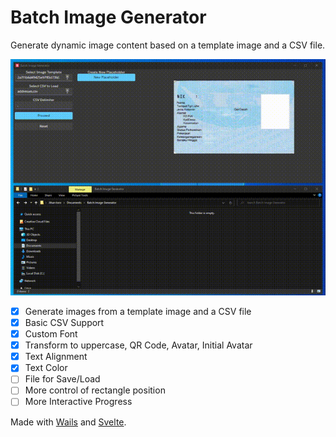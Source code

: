 # Batch Image Generator

Generate dynamic image content based on a template image and a CSV file.

![Demo](demo.gif)

- [x] Generate images from a template image and a CSV file
- [x] Basic CSV Support
- [x] Custom Font
- [x] Transform to uppercase, QR Code, Avatar, Initial Avatar
- [x] Text Alignment
- [x] Text Color
- [ ] File for Save/Load
- [ ] More control of rectangle position
- [ ] More Interactive Progress

Made with [Wails](https://wails.app/) and [Svelte](https://svelte.dev/).
